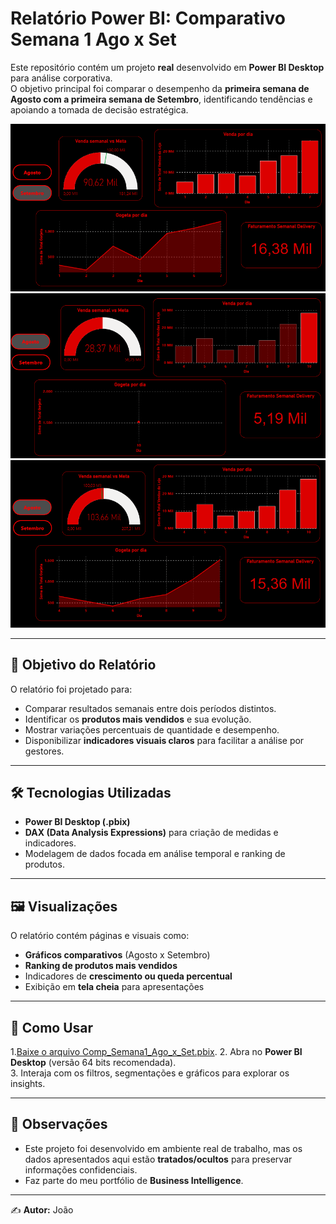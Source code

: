 # Relatório Power BI: Comparativo Semana 1 Ago x Set

Este repositório contém um projeto **real** desenvolvido em **Power BI Desktop** para análise corporativa.  
O objetivo principal foi comparar o desempenho da **primeira semana de Agosto com a primeira semana de Setembro**, identificando tendências e apoiando a tomada de decisão estratégica.

![Foto 1](/Foto1.png)
![Foto 2](/Foto2.png)
![Foto 3](/Foto3.png)

---

## 🎯 Objetivo do Relatório
O relatório foi projetado para:
- Comparar resultados semanais entre dois períodos distintos.  
- Identificar os **produtos mais vendidos** e sua evolução.  
- Mostrar variações percentuais de quantidade e desempenho.  
- Disponibilizar **indicadores visuais claros** para facilitar a análise por gestores.  

---

## 🛠️ Tecnologias Utilizadas
- **Power BI Desktop (.pbix)**  
- **DAX (Data Analysis Expressions)** para criação de medidas e indicadores.  
- Modelagem de dados focada em análise temporal e ranking de produtos.  

---

## 🖼️ Visualizações
O relatório contém páginas e visuais como:
- **Gráficos comparativos** (Agosto x Setembro)  
- **Ranking de produtos mais vendidos**  
- Indicadores de **crescimento ou queda percentual**  
- Exibição em **tela cheia** para apresentações  

---

## 🚀 Como Usar
1.[Baixe o arquivo Comp_Semana1_Ago_x_Set.pbix](ProjetoSemanaxSemana/Comp_Semana1_Ago_x_Set.pbix).
2. Abra no **Power BI Desktop** (versão 64 bits recomendada).  
3. Interaja com os filtros, segmentações e gráficos para explorar os insights.  

---

## 📌 Observações
- Este projeto foi desenvolvido em ambiente real de trabalho, mas os dados apresentados aqui estão **tratados/ocultos** para preservar informações confidenciais.  
- Faz parte do meu portfólio de **Business Intelligence**.  

---

✍️ **Autor:** João


